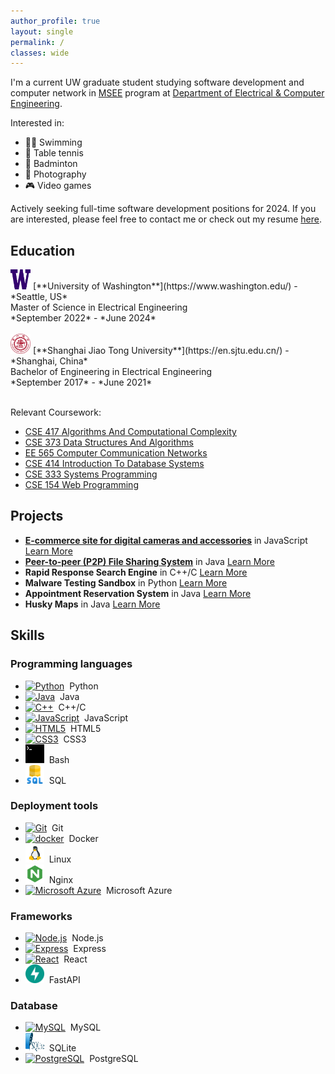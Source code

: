 ```yaml
---
author_profile: true
layout: single
permalink: /
classes: wide
---
```

I'm a current UW graduate student studying software development and computer network in [MSEE](https://www.ece.uw.edu/academics/grad/) program at [Department of Electrical & Computer Engineering](https://www.ece.uw.edu/).

Interested in:
* 🏊‍♂️ Swimming
* 🏓 Table tennis
* 🏸 Badminton
* 📸 Photography
* 🎮 Video games

Actively seeking full-time software development positions for 2024. If you are interested, please feel free to contact me or check out my resume [here](/assets/files/andrew-zhang-0902.pdf).

## Education
<img src="/assets/images/uw.png" alt="uw" width="32px" height="32px">
[**University of Washington**](https://www.washington.edu/) - *Seattle, US* <br />
Master of Science in Electrical Engineering <br />
*September 2022* - *June 2024* <br /><br />

<img src="/assets/images/sjtu.png" alt="sjtu" width="32px" height="32px">
[**Shanghai Jiao Tong University**](https://en.sjtu.edu.cn/) - *Shanghai, China* <br />
Bachelor of Engineering in Electrical Engineering <br />
*September 2017* - *June 2021* <br /><br />

Relevant Coursework:
* [CSE 417 Algorithms And Computational Complexity](https://courses.cs.washington.edu/courses/cse417/22au/)
* [CSE 373 Data Structures And Algorithms](https://courses.cs.washington.edu/courses/cse373/22au/)
* [EE 565 Computer Communication Networks](http://courses.washington.edu/ee565/index.html)
* [CSE 414 Introduction To Database Systems](https://sites.google.com/cs.washington.edu/cse414-23wi)
* [CSE 333 Systems Programming](https://courses.cs.washington.edu/courses/cse333/23sp/)
* [CSE 154 Web Programming](https://courses.cs.washington.edu/courses/cse154/23sp/)

## Projects
* [**E-commerce site for digital cameras and accessories**](https://github.com/uwandrew72/E-commerce-Site) in JavaScript [Learn More](/projects#e-commerce-site-for-digital-cameras-and-accessories)
* [**Peer-to-peer (P2P) File Sharing System**](https://github.com/uwandrew72/p2pFileSharing) in Java [Learn More](/projects#peer-to-peer-p2p-file-sharing-system)
* **Rapid Response Search Engine** in C++/C [Learn More](/projects#rapid-response-search-engine)
* **Malware Testing Sandbox** in Python [Learn More](/projects#malware-testing-sandbox)
* **Appointment Reservation System** in Java [Learn More](/projects#appointment-reservation-system)
* **Husky Maps** in Java [Learn More](/projects#husky-maps)

## Skills
### Programming languages
* <a href="https://www.python.org/" title="Python"><img src="https://github.com/get-icon/geticon/raw/master/icons/python.svg" alt="Python" width="30px" height="30px"></a>&nbsp; Python
* <a href="https://www.java.com/" title="Java"><img src="https://github.com/get-icon/geticon/raw/master/icons/java.svg" alt="Java" width="30px" height="30px"></a>&nbsp; Java
* <a href="https://isocpp.org/" title="C++"><img src="https://github.com/get-icon/geticon/raw/master/icons/c-plusplus.svg" alt="C++" width="30px" height="30px"></a>&nbsp; C++/C
* <a href="https://developer.mozilla.org/en-US/docs/Web/JavaScript" title="JavaScript"><img src="https://github.com/get-icon/geticon/raw/master/icons/javascript.svg" alt="JavaScript" width="30px" height="30px"></a>&nbsp; JavaScript
* <a href="https://www.w3.org/TR/html5/" title="HTML5"><img src="https://github.com/get-icon/geticon/raw/master/icons/html-5.svg" alt="HTML5" width="30px" height="30px"></a>&nbsp; HTML5
* <a href="https://www.w3.org/TR/CSS/" title="CSS3"><img src="https://github.com/get-icon/geticon/raw/master/icons/css-3.svg" alt="CSS3" width="30px" height="30px"></a>&nbsp; CSS3
* <a href="https://www.gnu.org/software/bash/" title="Bash"><img src="/assets/images/bash.svg" alt="Bash" width="30px" height="30px"></a>&nbsp; Bash
* <a href="https://en.wikipedia.org/wiki/SQL" title="SQL"><img src="/assets/images/sql.png" alt="SQL" width="30px" height="30px"></a>&nbsp; SQL

### Deployment tools
* <a href="https://git-scm.com/" title="Git"><img src="https://github.com/get-icon/geticon/raw/master/icons/git-icon.svg" alt="Git" width="30px" height="30px"></a>&nbsp; Git
* <a href="https://www.docker.com/" title="docker"><img src="https://github.com/get-icon/geticon/raw/master/icons/docker-icon.svg" alt="docker" width="30px" height="30px"></a>&nbsp; Docker
* <a href="https://www.linux.org/" title="Linux"><img src="/assets/images/linux.png" alt="Linux" width="30px" height="30px"></a>&nbsp; Linux
* <a href="https://www.nginx.com/" title="Nginx"><img src="/assets/images/nginx.svg" alt="Nginx" width="30px" height="30px"></a>&nbsp; Nginx
* <a href="https://azure.microsoft.com/" title="Microsoft Azure"><img src="https://github.com/get-icon/geticon/raw/master/icons/azure-icon.svg" alt="Microsoft Azure" width="30px" height="30px"></a>&nbsp; Microsoft Azure

### Frameworks
* <a href="https://nodejs.org/" title="Node.js"><img src="https://github.com/get-icon/geticon/raw/master/icons/nodejs-icon.svg" alt="Node.js" width="30px" height="30px"></a>&nbsp; Node.js
* <a href="https://expressjs.com/" title="Express"><img src="https://github.com/get-icon/geticon/raw/master/icons/express.svg" alt="Express" width="30px" height="30px"></a>&nbsp; Express
* <a href="https://reactjs.org/" title="React"><img src="https://github.com/get-icon/geticon/raw/master/icons/react.svg" alt="React" width="30px" height="30px"></a>&nbsp; React
* <a href="https://fastapi.tiangolo.com/" title="FastAPI"><img src="/assets/images/fastapi.svg" alt="FastAPI" width="30px" height="30px"></a>&nbsp; FastAPI


### Database
* <a href="https://dev.mysql.com/" title="MySQL"><img src="https://github.com/get-icon/geticon/raw/master/icons/mysql.svg" alt="MySQL" width="30px" height="30px"></a>&nbsp; MySQL
* <a href="https://www.sqlite.org/index.html" title="SQLite"><img src="/assets/images/sqlite.svg" alt="SQLite" width="30px" height="30px"></a>&nbsp; SQLite
* <a href="https://www.postgresql.org/" title="PostgreSQL"><img src="https://github.com/get-icon/geticon/raw/master/icons/postgresql.svg" alt="PostgreSQL" width="30px" height="30px"></a>&nbsp; PostgreSQL

